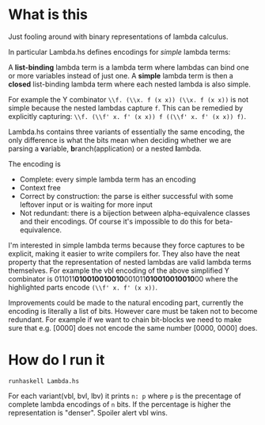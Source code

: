 # What is this

Just fooling around with binary representations of lambda calculus.

In particular Lambda.hs defines encodings for *simple* lambda terms:

A **list-binding** lambda term is a lambda term where lambdas can bind one or more variables instead of just one. A **simple** lambda term is then a **closed** list-binding lambda term where each nested lambda is also simple.

For example the Y combinator ```\\f. (\\x. f (x x)) (\\x. f (x x))``` is not simple because the nested lambdas capture ```f```. This can be remedied by explicitly capturing: ```\\f. (\\f' x. f' (x x)) f ((\\f' x. f' (x x)) f)```.

Lambda.hs contains three variants of essentially the same encoding, the only difference is what the bits mean when deciding whether we are parsing a **v**ariable, **b**ranch(application) or a nested **l**ambda.

The encoding is
- Complete: every simple lambda term has an encoding
- Context free
- Correct by construction: the parse is either successful with some leftover input or is waiting for more input
- Not redundant: there is a bijection between alpha-equivalence classes and their encodings. Of course it's impossible to do this for beta-equivalence.

I'm interested in simple lambda terms because they force captures to be explicit, making it easier to write compilers for. They also have the neat property that the representation of nested lambdas are valid lambda terms themselves. For example the vbl encoding of the above simplified Y combinator is 011011**010010010010**001011**010010010010**00 where the highlighted parts encode ```(\\f' x. f' (x x))```.

Improvements could be made to the natural encoding part, currently the encoding is literally a list of bits. However care must be taken not to become redundant. For example if we want to chain bit-blocks we need to make sure that e.g. [0000] does not encode the same number [0000, 0000] does.

# How do I run it

```runhaskell Lambda.hs```

For each variant(vbl, bvl, lbv) it prints ```n: p``` where ```p``` is the precentage of complete lambda encodings of ```n``` bits. If the percentage is higher the representation is "denser". Spoiler alert vbl wins.
